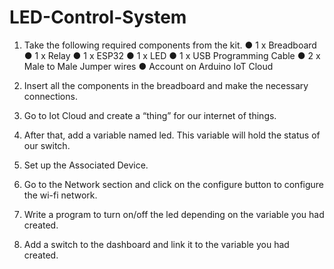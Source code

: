 # LED-Control-System

1. Take the following required components from the kit.
● 1 x Breadboard
● 1 x Relay
● 1 x ESP32
● 1 x LED
● 1 x USB Programming Cable
● 2 x Male to Male Jumper wires
● Account on Arduino IoT Cloud

2. Insert all the components in the breadboard and make the necessary connections.

3. Go to Iot Cloud and create a “thing” for our internet of things.

4. After that, add a variable named led. This variable will hold the status of our switch.

5. Set up the Associated Device.

6. Go to the Network section and click on the configure button to configure the wi-fi network.

7. Write a program to turn on/off the led depending on the variable you had created.
   
8. Add a switch to the dashboard and link it to the variable you had created.
